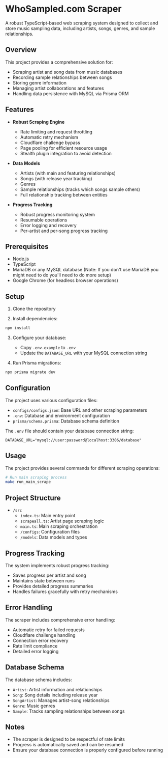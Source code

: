# WhoSampled.com Scraper

A robust TypeScript-based web scraping system designed to collect and store music sampling data, including artists, songs, genres, and sample relationships.

## Overview

This project provides a comprehensive solution for:
- Scraping artist and song data from music databases
- Recording sample relationships between songs
- Storing genre information
- Managing artist collaborations and features
- Handling data persistence with MySQL via Prisma ORM

## Features

- **Robust Scraping Engine**
  - Rate limiting and request throttling
  - Automatic retry mechanism
  - Cloudflare challenge bypass
  - Page pooling for efficient resource usage
  - Stealth plugin integration to avoid detection

- **Data Models**
  - Artists (with main and featuring relationships)
  - Songs (with release year tracking)
  - Genres
  - Sample relationships (tracks which songs sample others)
  - Full relationship tracking between entities

- **Progress Tracking**
  - Robust progress monitoring system
  - Resumable operations
  - Error logging and recovery
  - Per-artist and per-song progress tracking

## Prerequisites

- Node.js
- TypeScript
- MariaDB or any MySQL database (Note: If you don't use MariaDB you might need to do you'll need to do more setup)
- Google Chrome (for headless browser operations)

## Setup

1. Clone the repository

2. Install dependencies:
```bash
npm install
```

3. Configure your database:
   - Copy `.env.example` to `.env`
   - Update the `DATABASE_URL` with your MySQL connection string

4. Run Prisma migrations:
```bash
npx prisma migrate dev
```

## Configuration

The project uses various configuration files:

- `configs/configs.json`: Base URL and other scraping parameters
- `.env`: Database and environment configuration
- `prisma/schema.prisma`: Database schema definition

The `.env` file should contain your database connection string:
```env
DATABASE_URL="mysql://user:password@localhost:3306/database"
```



## Usage

The project provides several commands for different scraping operations:

```bash
# Run main scraping process
make run_main_scrape
```

## Project Structure

- `/src`
  - `index.ts`: Main entry point
  - `scrapeall.ts`: Artist page scraping logic
  - `main.ts`: Main scraping orchestration
  - `/configs`: Configuration files
  - `/models`: Data models and types

## Progress Tracking

The system implements robust progress tracking:

- Saves progress per artist and song
- Maintains state between runs
- Provides detailed progress summaries
- Handles failures gracefully with retry mechanisms

## Error Handling

The scraper includes comprehensive error handling:

- Automatic retry for failed requests
- Cloudflare challenge handling
- Connection error recovery
- Rate limit compliance
- Detailed error logging

## Database Schema

The database schema includes:

- `Artist`: Artist information and relationships
- `Song`: Song details including release year
- `SongArtist`: Manages artist-song relationships
- `Genre`: Music genres
- `Sample`: Tracks sampling relationships between songs

## Notes

- The scraper is designed to be respectful of rate limits
- Progress is automatically saved and can be resumed
- Ensure your database connection is properly configured before running
